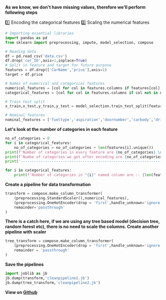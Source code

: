 **As we know, we don't have missing values, therefore we'll perform following steps**

1️⃣ Encoding the categorical features
2️⃣ Scaling the numerical features

```python
# Importing essential libraries
import pandas as pd
from sklearn import preprocessing, impute, model_selection, compose

# Reading data
df = pd.read_csv('data.csv')
df.drop('car_ID',axis=1,inplace=True)
# Split in feature and target for future purpose
features = df.drop(['CarName','price'],axis=1)
target = df.price

# Names of numerical and categorical features
numerical_features = [col for col in features.columns if features[col].dtypes!='O']
categorical_features = [col for col in features.columns if col not in numerical_features]

# Train test split
x_train,x_test,y_train,y_test = model_selection.train_test_split(features,target,random_state=32)

# Nominal features
nominal_features = ['fueltype','aspiration','doornumber','carbody','drivewheel','enginelocation','enginetype','cylindernumber','fuelsystem']
```

**Let's look at the number of categories in each feature**
```python
no_of_categories = 0
for i in categorical_features:
    no_of_categories = no_of_categories + len(features[i].unique())
print(f'Number of categories in every feature are {no_of_categories} \n')
print(f'Numbe of categories we got after encoding are {no_of_categories - len(categorical_features)} \n')
print('-----------------------------------------------------------------------\n')

for i in categorical_features:
    print(f'Number of categories in "{i}" named column are :- {len(features[i].unique())} \n')
```
 
**Create a pipeline for data transformation**
```python
transform = compose.make_column_transformer(
    (preprocessing.StandardScaler(),numerical_features),
    (preprocessing.OneHotEncoder(drop = 'first',handle_unknown='ignore'),categorical_features),
    remainder='passthrough'
)
```

**There is a catch here, if we are using any tree based model (decision tree, random forest etc), there is no need to scale the columns. Create another pipeline with scaler**
```python
tree_transform = compose.make_column_transformer(
    (preprocessing.OneHotEncoder(drop = 'first',handle_unknown='ignore'),categorical_features),
    remainder = 'passthrough'
)
```

**Save the pipelines**
```python
import joblib as jb
jb.dump(transform,'cleanpipeline1.jb')
jb.dump(tree_transform,'cleanpipeline2.jb')
```

**View on [Github](https://github.com/Hg03/Regression)**